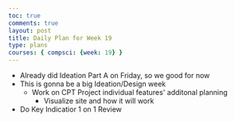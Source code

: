 ```yaml
---
toc: true
comments: true
layout: post
title: Daily Plan for Week 19
type: plans
courses: { compsci: {week: 19} }
---
```


- Already did Ideation Part A on Friday, so we good for now
- This is gonna be a big Ideation/Design week
    - Work on CPT Project individual features' additonal planning
        - Visualize site and how it will work
- Do Key Indicatior 1 on 1 Review